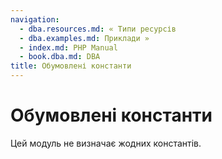 ```yaml
---
navigation:
  - dba.resources.md: « Типи ресурсів
  - dba.examples.md: Приклади »
  - index.md: PHP Manual
  - book.dba.md: DBA
title: Обумовлені константи
---
```

# Обумовлені константи

Цей модуль не визначає жодних константів.
